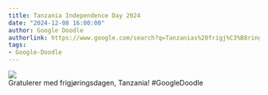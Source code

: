 ```yaml
---
title: Tanzania Independence Day 2024
date: "2024-12-08 16:00:00"
author: Google Doodle
authorlink: https://www.google.com/search?q=Tanzanias%20frigj%C3%B8ringsdag
tags:
- Google-Doodle
---
```

<img src="https://www.google.com/logos/doodles/2024/tanzania-independence-day-2024-6753651837110339-law.gif" referrerpolicy="no-referrer"><br>Gratulerer med frigjøringsdagen, Tanzania! #GoogleDoodle
